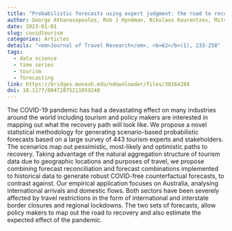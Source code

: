 ```yaml
---
title: "Probabilistic forecasts using expert judgment: the road to recovery from COVID-19"
author: George Athanasopoulos, Rob J Hyndman, Nikolaos Kourentzes, Mitchell O'Hara&#8209;Wild
date: 2023-01-01
slug: covidtourism
categories: Articles
details: "<em>Journal of Travel Research</em>, <b>62</b>(1), 233-258"
tags:
  - data science
  - time series
  - tourism
  - forecasting
link: https://bridges.monash.edu/ndownloader/files/38164284
doi: 10.1177/00472875211059240
---
```


The COVID-19 pandemic has had a devastating effect on many industries around the world including tourism and policy makers are interested in mapping out what the recovery path will look like. We propose a novel statistical methodology for generating scenario-based probabilistic forecasts based on a large survey of 443 tourism experts and stakeholders. The scenarios map out pessimistic, most-likely and optimistic paths to recovery. Taking advantage of the natural aggregation structure of tourism data due to geographic locations and purposes of travel, we propose combining forecast reconciliation and forecast combinations implemented to historical data to generate robust COVID-free counterfactual forecasts, to contrast against. Our empirical application focuses on Australia, analysing international arrivals and domestic flows. Both sectors have been severely affected by travel restrictions in the form of international and interstate border closures and regional lockdowns. The two sets of forecasts, allow policy makers to map out the road to recovery and also estimate the expected effect of the pandemic.

